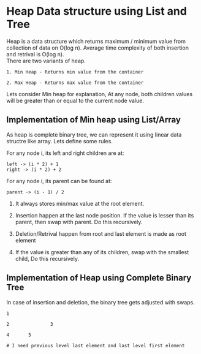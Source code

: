 # Heap Data structure using List and Tree

Heap is a data structure which returns maximum / minimum value from collection of data on O(log n). Average time complexity of both insertion and retrival is O(log n).  
There are two variants of heap.

    1. Min Heap - Returns min value from the container

    2. Max Heap - Returns max value from the container


Lets consider Min heap for explanation,
At any node, both children values will be greater than or equal to the current node value.

## Implementation of Min heap using List/Array
As heap is complete binary tree, we can represent it using linear data structre like array. Lets define some rules.

For any node i, its left and right children are at:  
```
left -> (i * 2) + 1  
right -> (i * 2) + 2
```

For any node i, its parent can be found at:  
```    
parent -> (i - 1) / 2
```
1. It always stores min/max value at the root element.

2. Insertion happen at the last node position. If the value is lesser than its parent, then swap with parent. Do this recursively.

3. Deletion/Retrival happen from root and last element is made as root element

4. If the value is greater than any of its children, swap with the smallest child, Do this recursively.


## Implementation of Heap using Complete Binary Tree

In case of insertion and deletion, the binary tree gets adjusted with swaps.

    1

    2               3

    4       5

    # I need previous level last element and last level first element
